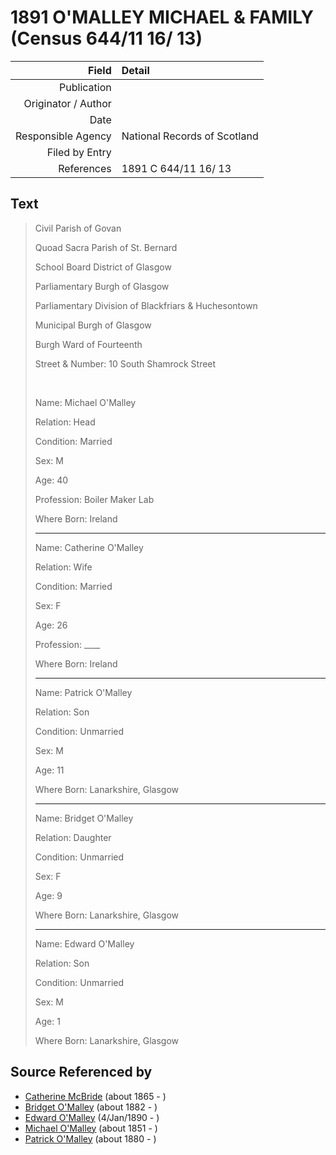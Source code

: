 ﻿---
layout: page
permalink: /sources/s16336430
---

# 1891 O'MALLEY MICHAEL & FAMILY (Census 644/11 16/ 13)

Field | Detail
---:|:---
Publication | 
Originator / Author | 
Date | 
Responsible Agency | National Records of Scotland
Filed by Entry | 
References | 1891 C 644/11 16/ 13

## Text

> Civil Parish of Govan
>
> Quoad Sacra Parish of St. Bernard
>
> School Board District of Glasgow
>
> Parliamentary Burgh of Glasgow
>
> Parliamentary Division of Blackfriars & Huchesontown
>
> Municipal Burgh of Glasgow
>
> Burgh Ward of Fourteenth
>
> Street & Number: 10 South Shamrock Street
>
> <br/>
>
> Name: Michael O'Malley
>
> Relation: Head
>
> Condition: Married
>
> Sex: M
>
> Age: 40
>
> Profession: Boiler Maker Lab
>
> Where Born: Ireland
>
> ---
>
> Name: Catherine O'Malley
>
> Relation: Wife
>
> Condition: Married
>
> Sex: F
>
> Age: 26
>
> Profession: ____
>
> Where Born: Ireland
>
> ---
>
> Name: Patrick O'Malley
>
> Relation: Son
>
> Condition: Unmarried
>
> Sex: M
>
> Age: 11
>
> Where Born: Lanarkshire, Glasgow
>
> ----
>
> Name: Bridget O'Malley
>
> Relation: Daughter
>
> Condition: Unmarried
>
> Sex: F
>
> Age: 9
>
> Where Born: Lanarkshire, Glasgow
>
> ---
>
> Name: Edward O'Malley
>
> Relation: Son
>
> Condition: Unmarried
>
> Sex: M
>
> Age: 1
>
> Where Born: Lanarkshire, Glasgow
>

## Source Referenced by

* [Catherine McBride](../people/@24941331@-catherine-mcbride-b1865-d.md) (about 1865 - )
* [Bridget O'Malley](../people/@26923306@-bridget-o'malley-b1882-d.md) (about 1882 - )
* [Edward O'Malley](../people/@76741424@-edward-o'malley-b1890-1-4-d.md) (4/Jan/1890 - )
* [Michael O'Malley](../people/@34933754@-michael-o'malley-b1851-d.md) (about 1851 - )
* [Patrick O'Malley](../people/@39412375@-patrick-o'malley-b1880-d.md) (about 1880 - )
